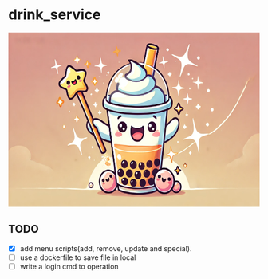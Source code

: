 # drink_service

<p align="center">
  <img src="files/banner.webp" alt="Alert Text" width="800" height="350">
</p>

## TODO  

- [x] add menu scripts(add, remove, update and special).
- [ ] use a dockerfile to save file in local
- [ ] write a login cmd to operation
